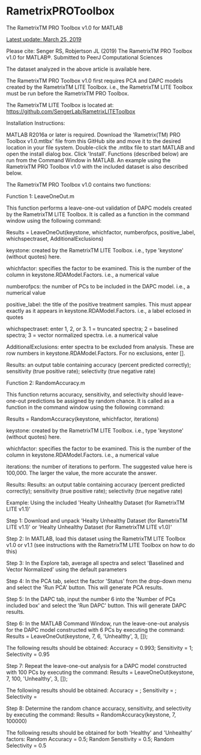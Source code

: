 # RametrixPROToolbox
The RametrixTM PRO Toolbox v1.0 for MATLAB

<u>Latest update: March 25, 2019</u>

Please cite: Senger RS, Robjertson JL (2019) The RametrixTM PRO Toolbox v1.0 for MATLAB®. Submitted to PeerJ Computational Sciences

The dataset analyzed in the above article is available here.

The RametrixTM PRO Toolbox v1.0 first requires PCA and DAPC models created by the RametrixTM LITE Toolbox. i.e., the RametrixTM LITE Toolbox must be run before the RametrixTM PRO Toolbox.

The RametrixTM LITE Toolbox is located at: https://github.com/SengerLab/RametrixLITEToolbox

Installation Instructions:

MATLAB R2016a or later is required. Download the 'Rametrix(TM) PRO Toolbox v1.0.mtlbx' file from this GitHub site and move it to the desired location in your file system. Double-click the .mtlbx file to start MATLAB and open the install dialog box. Click 'Install'. 
Functions (described below) are run from the Command Window in MATLAB. An example using the RametrixTM PRO Toolbox v1.0 with the included dataset is also described below.

The RametrixTM PRO Toolbox v1.0 contains two functions:

Function 1: LeaveOneOut.m

This function performs a leave-one-out validation of DAPC models created by the RametrixTM LITE Toolbox.  It is called as a function in the command window using the following command:

Results = LeaveOneOut(keystone, whichfactor, numberofpcs, positive_label, whichspectraset, AdditionalExclusions)

keystone: created by the RametrixTM LITE Toolbox. i.e., type 'keystone' (without quotes) here.

whichfactor: specifies the factor to be examined. This is the number of the column in keystone.RDAModel.Factors. i.e., a numerical value

numberofpcs: the number of PCs to be included in the DAPC model. i.e., a numerical value

positive_label: the title of the positive treatment samples. This must appear exactly as it appears in keystone.RDAModel.Factors. i.e., a label eclosed in quotes

whichspectraset: enter 1, 2, or 3.  1 = truncated spectra; 2 = baselined spectra; 3 = vector normalized spectra. i.e. a numerical value

AdditionalExclusions: enter spectra to be excluded from analysis. These are row numbers in keystone.RDAModel.Factors.  For no exclusions, 
enter [].

Results: an output table containing accuracy (percent predicted correctly); sensitivity (true positive rate); selectivity (true negative rate)


Function 2: RandomAccuracy.m

This function returns accuracy, sensitivity, and selectivity should leave-one-out predictions be assigned by random chance.  It is called as a function in the command window using the following command:

Results = RandomAccuracy(keystone, whichfactor, iterations)

keystone: created by the RametrixTM LITE Toolbox. i.e., type 'keystone' (without quotes) here.

whichfactor: specifies the factor to be examined. This is the number of the column in keystone.RDAModel.Factors. i.e., a numerical value

iterations: the number of iterations to perform. The suggested value here is 100,000. The larger the value, the more accurate the answer.

Results: Results: an output table containing accuracy (percent predicted correctly); sensitivity (true positive rate); selectivity (true negative rate)


Example: Using the included 'Healty Unhealthy Dataset (for RametrixTM LITE v1.1)'

Step 1: Download and unpack 'Healty Unhealthy Dataset (for RametrixTM LITE v1.1)' or 'Healty Unhealthy Dataset (for RametrixTM LITE v1.0)'

Step 2: In MATLAB, load this dataset using the RametrixTM LITE Toolbox v1.0 or v1.1 (see instructions with the RametrixTM LITE Toolbox on how to do this)

Step 3: In the Explore tab, average all spectra and select 'Baselined and Vector Normalized' using the default parameters

Step 4: In the PCA tab, select the factor 'Status' from the drop-down menu and select the 'Run PCA' button. This will generate PCA results.

Step 5: In the DAPC tab, input the number 6 into the 'Number of PCs included box' and select the 'Run DAPC' button. This will generate DAPC results.

Step 6: In the MATLAB Command Window, run the leave-one-out analysis for the DAPC model constructed with 6 PCs by executing the command: Results = LeaveOneOut(keystone, 7, 6, 'Unhealthy', 3, []);

The following results should be obtained: Accuracy = 0.993; Sensitivity = 1; Selectivity = 0.95

Step 7: Repeat the leave-one-out analysis for a DAPC model constructed with 100 PCs by executing the command: Results = LeaveOneOut(keystone, 7, 100, 'Unhealthy', 3, []);

The following results should be obtained: Accuracy = ; Sensitivity = ; Selectivity =

Step 8: Determine the random chance accuracy, sensitivity, and selectivity by executing the command: Results = RandomAccuracy(keystone, 7, 100000)

The following results should be obtained for both 'Healthy' and 'Unhealthy' factors: Random Accuracy = 0.5; Random Sensitivity = 0.5; Random Selectivity = 0.5

